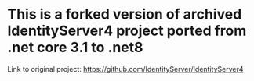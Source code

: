 # This is a forked version of archived IdentityServer4 project ported from .net core 3.1 to .net8
Link to original project:
https://github.com/IdentityServer/IdentityServer4
